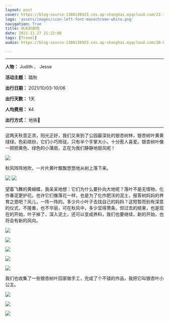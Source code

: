 ```yaml
---
layout: post
cover: https://blog-source-1300136923.cos.ap-shanghai.myqcloud.com/21-12-autumn-ginko/cover_ginko.jpg
logo: 'assets/images/icon-left-font-monochrome-white.png'
navigation: True
title: 秋天的颜色
date: 2021-11-27 21:22:00
tags: [Travel]
audio: https://blog-source-1300136923.cos.ap-shanghai.myqcloud.com/20-04-rape-flower/you-cai-hua-kai.m

---
```


-----------------

**人物：** Judith 、 Jesse

**活动主题：** 踏秋

**出行日期：** 2021/10/03-10/06

**出行天数：** 1天

**人均费用：** ¥4

**出行方式：** 地铁🚄


-----------------

​       这两天秋意正浓，阳光正好，我们又来到了公园最深处的银杏树林，银杏树叶黄黄绿绿，色彩缤纷，它们小巧玲珑，只有半个手掌大小，十分惹人喜爱。银杏树叶像一把把黄色、绿色的小蒲扇，正在为我们静静地扇风呢！

![](https://blog-source-1300136923.cos.ap-shanghai.myqcloud.com/21-12-autumn-ginko/IMG_5124.jpg)

秋风阵阵地吹，一片片黄叶飘飘悠悠地从树上落下来。

![](https://blog-source-1300136923.cos.ap-shanghai.myqcloud.com/21-12-autumn-ginko/IMG_5131.jpg)
![](https://blog-source-1300136923.cos.ap-shanghai.myqcloud.com/21-12-autumn-ginko/IMG_5134.jpg)

望着飞舞的黄蝴蝶，我呆呆地想：它们为什么要扑向大地呢？落叶不是无情物，化作春泥更护花。也许它们像落花一样，也是为了化作肥沃的泥土，报答树妈妈的养育之恩吧？风儿，一阵一阵的。多少片小叶子去找自己的妈妈？这短暂而别有深意的仪式，不隆重，也不华丽，可在秋风中，多少显得萧条，但过去的结束，也是现在的开始，叶子掉了，深入泥土，还可以变成养料，我们也要继续，新的开始，也将会有新的风向。

![](https://blog-source-1300136923.cos.ap-shanghai.myqcloud.com/21-12-autumn-ginko/IMG_5141.jpg)

![](https://blog-source-1300136923.cos.ap-shanghai.myqcloud.com/21-12-autumn-ginko/IMG_5162.jpg)

![](https://blog-source-1300136923.cos.ap-shanghai.myqcloud.com/21-12-autumn-ginko/IMG_5164.jpg)

![](https://blog-source-1300136923.cos.ap-shanghai.myqcloud.com/21-12-autumn-ginko/IMG_5232.jpg)

![](https://blog-source-1300136923.cos.ap-shanghai.myqcloud.com/21-12-autumn-ginko/IMG_5255.jpg)

我们也收集了一些银杏树叶回家做手工，完成了个不错的作品，我把它叫银杏叶小公主。

![](https://blog-source-1300136923.cos.ap-shanghai.myqcloud.com/21-12-autumn-ginko/ed73377719e11c72e3f46c7e00f35469.jpg)

![](https://blog-source-1300136923.cos.ap-shanghai.myqcloud.com/21-12-autumn-ginko/39e7830452381fa2efa1e8c9cadb2924.jpg)

![](https://blog-source-1300136923.cos.ap-shanghai.myqcloud.com/21-12-autumn-ginko/db2522c8e7ae6a39d17e20e7b53597e5.jpg)